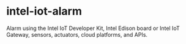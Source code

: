# intel-iot-alarm
Alarm using the Intel IoT Developer Kit, Intel Edison board or Intel IoT Gateway, sensors, actuators, cloud platforms, and APIs.
